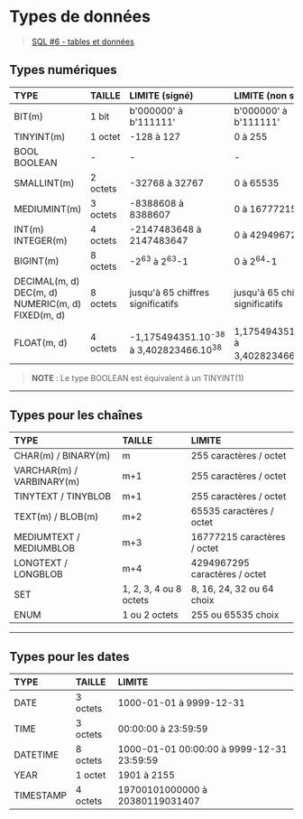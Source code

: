# Types de données

> [SQL #6 - tables et données](https://www.youtube.com/watch?v=Y_y-RNZApmk)

## Types numériques

|TYPE|TAILLE|LIMITE (signé)|LIMITE (non signé)|
|:--|:--|:--|:--|
|BIT(m)|1 bit|b'000000' à b'111111'|b'000000' à b'111111'|
|TINYINT(m)|1 octet|-128 à 127|0 à 255|
|BOOL<br>BOOLEAN|-|-|-|
|SMALLINT(m)|2 octets|-32768 à 32767|0 à 65535|
|MEDIUMINT(m)|3 octets|-8388608 à 8388607|0 à 16777215|
|INT(m)<br>INTEGER(m)|4 octets|-2147483648 à 2147483647|0 à 4294967295|
|BIGINT(m)|8 octets|-2<sup>63</sup> à 2<sup>63</sup>-1|0 à 2<sup>64</sup>-1|
|DECIMAL(m, d)<br>DEC(m, d)<br>NUMERIC(m, d)<br>FIXED(m, d)|8 octets|jusqu'à 65 chiffres significatifs|jusqu'à 65 chiffres significatifs|
|FLOAT(m, d)|4 octets|-1,175494351.10<sup>-38</sup> à 3,402823466.10<sup>38</sup>|1,175494351.10<sup>-38</sup> à 3,402823466.10<sup>38</sup>|

> **NOTE** : Le type BOOLEAN est équivalent à un TINYINT(1)

---

## Types pour les chaînes

|TYPE|TAILLE|LIMITE|
|:--|:--|:--|
|CHAR(m) / BINARY(m)|m|255 caractères / octet|
|VARCHAR(m) / VARBINARY(m)|m+1|255 caractères / octet|
|TINYTEXT / TINYBLOB|m+1|255 caractères / octet|
|TEXT(m) / BLOB(m)|m+2|65535 caractères / octet|
|MEDIUMTEXT / MEDIUMBLOB|m+3|16777215 caractères / octet|
|LONGTEXT / LONGBLOB|m+4|4294967295 caractères / octet|
|SET|1, 2, 3, 4 ou 8 octets|8, 16, 24, 32 ou 64 choix|
|ENUM|1 ou 2 octets|255 ou 65535 choix|

---

## Types pour les dates

|TYPE|TAILLE|LIMITE|
|:--|:--|:--|
|DATE|3 octets|1000-01-01 à 9999-12-31|
|TIME|3 octets|00:00:00 à 23:59:59|
|DATETIME|8 octets|1000-01-01 00:00:00 à 9999-12-31 23:59:59|
|YEAR|1 octet|1901 à 2155|
|TIMESTAMP|4 octets|19700101000000 à 20380119031407|
